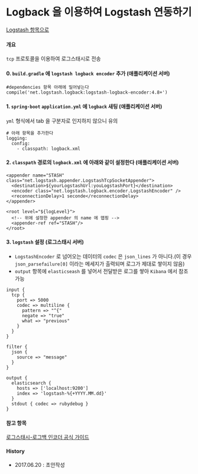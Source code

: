 # Logback 을 이용하여 Logstash 연동하기

[Logstash 항목으로](https://github.com/juneyoung/DEV-INFOS/edit/master/ELK/LogStash)

#### 개요
`tcp` 프로토콜을 이용하여 로그스태시로 전송

#### 0. `build.gradle` 에 `logstash logback encoder` 추가 (애플리케이션 서버)
```
#dependencies 항목 아래에 밀어넣는다
compile('net.logstash.logback:logstash-logback-encoder:4.8+')
```

#### 1. `spring-boot` `application.yml` 에 `logback` 새팅 (애플리케이션 서버)
`yml` 형식에서 tab 을 구분자로 인지하지 않으니 유의
```
# 아래 항목을 추가한다
logging:
  config:
    - classpath: logback.xml
```

#### 2. `classpath` 경로의 `logback.xml` 에 아래와 같이 설정한다 (애플리케이션 서버)
```
<appender name="STASH" class="net.logstash.appender.LogstashTcpSocketAppender">
  <destination>${yourLogstashUrl:youLogstashPort}</destination>
  <encoder class="net.logstash.logback.encoder.LogstashEncoder" />
  <reconnectionDelay>1 seconde</reconnectionDelay>
</appender>

<root level="${logLevel}">
  <!-- 위에 설정한 appender 의 name 에 맵핑 -->
  <appender-ref ref="STASH"/>
</root>
```

#### 3. `logstash` 설정 (로그스태시 서버)
- `LogstashEncoder` 로 넘어오는 데이터의 `codec` 은 `json_lines` 가 아니다.(이 경우 `json_parsefailure[0]` 이라는 메세지가 출력되며 로그가 제대로 쌓이지 않음)
- `output` 항목에 `elasticseash` 를 넣어서 전달받은 로그를 쌓아 `Kibana` 에서 참조 가능
```
input {
  tcp {
    port => 5000
    codec => multiline {
      pattern => "^{"
      negate => "true"
      what => "previous"
    }
  }
}

filter {
  json {
    source => "message"
  }
}

output {
  elasticsearch {
    hosts => ['localhost:9200']
    index => 'logstash-%{+YYYY.MM.dd}'
  }
  stdout { codec => rubydebug }
}
```

#### 참고 항목
[로그스태시-로그백 인코더 공식 가이드](https://github.com/logstash/logstash-logback-encoder)

#### History
- 2017.06.20 : 초안작성
